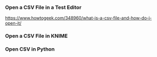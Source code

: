 
### Open a CSV File in a Test Editor

https://www.howtogeek.com/348960/what-is-a-csv-file-and-how-do-i-open-it/

### Open a CSV File in KNIME 

### Open CSV in Python

